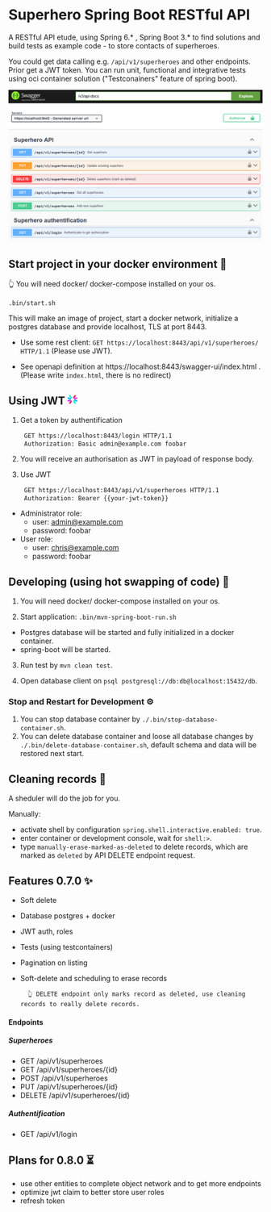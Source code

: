 # Superhero Spring Boot RESTful API
A RESTful API etude, using Spring 6.* , Spring Boot 3.* to find solutions and build tests as example code - to store contacts of superheroes.

You could get data calling e.g. `/api/v1/superheroes` and other endpoints. Prior get a JWT token. You can run unit, functional and integrative tests using oci container solution ("Testconainers" feature of spring boot). 


![Swagger UI](src/main/resources/static/img/swg.png)

## Start project in your docker environment 🐋

👆 You will need docker/ docker-compose installed on your os. 

`.bin/start.sh`

This will make an image of project, start a docker network, initialize a postgres database and provide localhost, TLS at port 8443.

* Use some rest client: `GET https://localhost:8443/api/v1/superheroes/ HTTP/1.1` (Please use JWT).

* See openapi definition at https://localhost:8443/swagger-ui/index.html . (Please write `index.html`, there is no redirect)

## Using JWT <img src="./src/main/resources/static/img/jwt_logo.svg" width="20">

1. Get a token by authentification

        GET https://localhost:8443/login HTTP/1.1
        Authorization: Basic admin@example.com foobar

2. You will receive an authorisation as JWT in payload of response body. 

3. Use JWT 

        GET https://localhost:8443/api/v1/superheroes HTTP/1.1
        Authorization: Bearer {{your-jwt-token}}

* Administrator role: 
  * user: admin@example.com
  * password: foobar
* User role: 
  * user: chris@example.com
  * password: foobar

## Developing (using hot swapping of code) 🔧

1. You will need docker/ docker-compose installed on your os. 

2. Start application: `.bin/mvn-spring-boot-run.sh`
- Postgres database will be started and fully initialized in a docker container.
- spring-boot will be started.

3. Run test by `mvn clean test`.

4. Open database client on `psql postgresql://db:db@localhost:15432/db`.

### Stop and Restart for Development ⚙️

1. You can stop database container by `./.bin/stop-database-container.sh`.
2. You can delete database container and loose all database changes by `./.bin/delete-database-container.sh`, default schema and data will be restored next start.

## Cleaning records 🧹

A sheduler will do the job for you.

Manually: 
- activate shell by configuration `spring.shell.interactive.enabled: true`.
- enter container or development console, wait for `shell:>`.
- type `manually-erase-marked-as-deleted` to delete records, which are marked as `deleted` by API DELETE endpoint request.

## Features 0.7.0 ✨

* Soft delete
* Database postgres + docker
* JWT auth, roles
* Tests (using testcontainers)
* Pagination on listing
* Soft-delete and scheduling to erase records

        👆 DELETE endpoint only marks record as deleted, use cleaning records to really delete records.

#### Endpoints
##### Superheroes
* GET /api/v1/superheroes
* GET /api/v1/superheroes/{id}
* POST /api/v1/superheroes
* PUT /api/v1/superheroes/{id}
* DELETE /api/v1/superheroes/{id} 

##### Authentification
* GET /api/v1/login

## Plans for 0.8.0 ⏳

* use other entities to complete object network and to get more endpoints
* optimize jwt claim to better store user roles
* refresh token